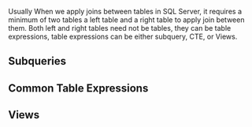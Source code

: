 Usually When we apply joins between tables in SQL Server, it requires a minimum of two tables a left table and a right table to apply join between them. Both left and right tables need not be tables, they can be table expressions, table expressions can be either subquery, CTE, or Views.

## Subqueries

## Common Table Expressions

## Views
